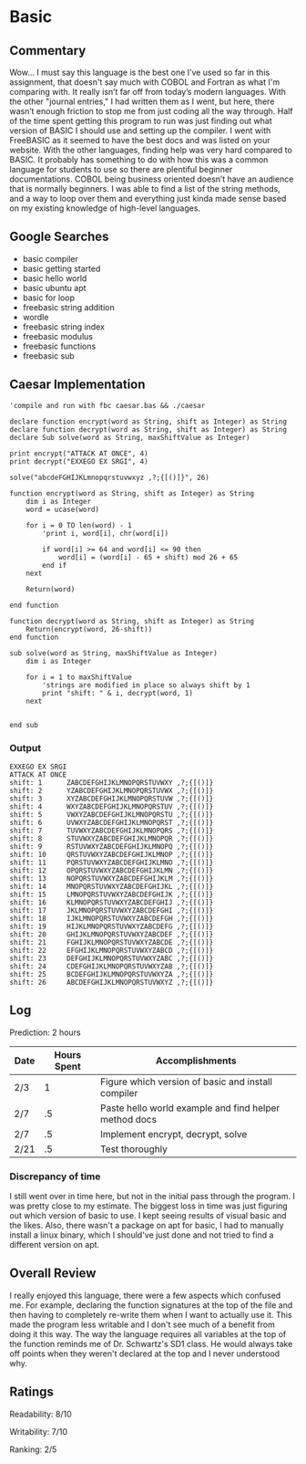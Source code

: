 # Basic

## Commentary

Wow… I must say this language is the best one I’ve used so far in this assignment, that doesn't say much with COBOL and Fortran as what I'm comparing with. It really isn’t far off from today’s modern languages. With the other "journal entries," I had written them as I went, but here, there wasn’t enough friction to stop me from just coding all the way through. Half of the time spent getting this program to run was just finding out what version of BASIC I should use and setting up the compiler. I went with FreeBASIC as it seemed to have the best docs and was listed on your website. With the other languages, finding help was very hard compared to BASIC. It probably has something to do with how this was a common language for students to use so there are plentiful beginner documentations. COBOL being business oriented doesn’t have an audience that is normally beginners. I was able to find a list of the string methods, and a way to loop over them and everything just kinda made sense based on my existing knowledge of high-level languages.

## Google Searches

- basic compiler
- basic getting started
- basic hello world
- basic ubuntu apt
- basic for loop
- freebasic string addition
- wordle
- freebasic string index
- freebasic modulus
- freebasic functions
- freebasic sub

## Caesar Implementation

```basic
'compile and run with fbc caesar.bas && ./caesar

declare function encrypt(word as String, shift as Integer) as String
declare function decrypt(word as String, shift as Integer) as String
declare Sub solve(word as String, maxShiftValue as Integer)

print encrypt("ATTACK AT ONCE", 4)
print decrypt("EXXEGO EX SRGI", 4)

solve("abcdeFGHIJKLmnopqrstuvwxyz ,?;{[()]}", 26)

function encrypt(word as String, shift as Integer) as String
    dim i as Integer
    word = ucase(word)

    for i = 0 TO len(word) - 1
        'print i, word[i], chr(word[i])

        if word[i] >= 64 and word[i] <= 90 then
            word[i] = (word[i] - 65 + shift) mod 26 + 65
        end if
    next

    Return(word)

end function

function decrypt(word as String, shift as Integer) as String
    Return(encrypt(word, 26-shift))
end function

sub solve(word as String, maxShiftValue as Integer)
    dim i as Integer

    for i = 1 to maxShiftValue
        'strings are modified in place so always shift by 1
        print "shift: " & i, decrypt(word, 1)
    next


end sub
```

### Output

```
EXXEGO EX SRGI
ATTACK AT ONCE
shift: 1      ZABCDEFGHIJKLMNOPQRSTUVWXY ,?;{[()]}
shift: 2      YZABCDEFGHIJKLMNOPQRSTUVWX ,?;{[()]}
shift: 3      XYZABCDEFGHIJKLMNOPQRSTUVW ,?;{[()]}
shift: 4      WXYZABCDEFGHIJKLMNOPQRSTUV ,?;{[()]}
shift: 5      VWXYZABCDEFGHIJKLMNOPQRSTU ,?;{[()]}
shift: 6      UVWXYZABCDEFGHIJKLMNOPQRST ,?;{[()]}
shift: 7      TUVWXYZABCDEFGHIJKLMNOPQRS ,?;{[()]}
shift: 8      STUVWXYZABCDEFGHIJKLMNOPQR ,?;{[()]}
shift: 9      RSTUVWXYZABCDEFGHIJKLMNOPQ ,?;{[()]}
shift: 10     QRSTUVWXYZABCDEFGHIJKLMNOP ,?;{[()]}
shift: 11     PQRSTUVWXYZABCDEFGHIJKLMNO ,?;{[()]}
shift: 12     OPQRSTUVWXYZABCDEFGHIJKLMN ,?;{[()]}
shift: 13     NOPQRSTUVWXYZABCDEFGHIJKLM ,?;{[()]}
shift: 14     MNOPQRSTUVWXYZABCDEFGHIJKL ,?;{[()]}
shift: 15     LMNOPQRSTUVWXYZABCDEFGHIJK ,?;{[()]}
shift: 16     KLMNOPQRSTUVWXYZABCDEFGHIJ ,?;{[()]}
shift: 17     JKLMNOPQRSTUVWXYZABCDEFGHI ,?;{[()]}
shift: 18     IJKLMNOPQRSTUVWXYZABCDEFGH ,?;{[()]}
shift: 19     HIJKLMNOPQRSTUVWXYZABCDEFG ,?;{[()]}
shift: 20     GHIJKLMNOPQRSTUVWXYZABCDEF ,?;{[()]}
shift: 21     FGHIJKLMNOPQRSTUVWXYZABCDE ,?;{[()]}
shift: 22     EFGHIJKLMNOPQRSTUVWXYZABCD ,?;{[()]}
shift: 23     DEFGHIJKLMNOPQRSTUVWXYZABC ,?;{[()]}
shift: 24     CDEFGHIJKLMNOPQRSTUVWXYZAB ,?;{[()]}
shift: 25     BCDEFGHIJKLMNOPQRSTUVWXYZA ,?;{[()]}
shift: 26     ABCDEFGHIJKLMNOPQRSTUVWXYZ ,?;{[()]}
```

## Log

Prediction: 2 hours

| Date | Hours Spent | Accomplishments                                       |
| ---- | ----------- | ----------------------------------------------------- |
| 2/3  | 1           | Figure which version of basic and install compiler    |
| 2/7  | .5          | Paste hello world example and find helper method docs |
| 2/7  | .5          | Implement encrypt, decrypt, solve                     |
| 2/21 | .5          | Test thoroughly                                       |

### Discrepancy of time

I still went over in time here, but not in the initial pass through the program. I was pretty close to my estimate. The biggest loss in time was just figuring out which version of basic to use. I kept seeing results of visual basic and the likes. Also, there wasn't a package on apt for basic, I had to manually install a linux binary, which I should've just done and not tried to find a different version on apt.

## Overall Review

I really enjoyed this language, there were a few aspects which confused me. For example, declaring the function signatures at the top of the file and then having to completely re-write them when I want to actually use it. This made the program less writable and I don't see much of a benefit from doing it this way. The way the language requires all variables at the top of the function reminds me of Dr. Schwartz's SD1 class. He would always take off points when they weren't declared at the top and I never understood why.

## Ratings

Readability: 8/10

Writability: 7/10

Ranking: 2/5
